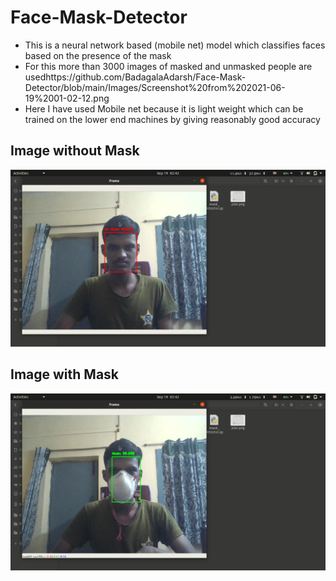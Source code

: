 # Face-Mask-Detector

* This is a neural network based (mobile net) model which classifies faces based on the presence of the mask
* For this more than 3000 images of masked and unmasked people are usedhttps://github.com/BadagalaAdarsh/Face-Mask-Detector/blob/main/Images/Screenshot%20from%202021-06-19%2001-02-12.png
* Here I have used Mobile net because it is light weight which can be trained on the lower end machines by giving reasonably good accuracy

## Image without Mask

<img src="https://github.com/BadagalaAdarsh/Face-Mask-Detector/blob/main/Images/Screenshot%20from%202021-06-19%2001-02-12.png">

## Image with Mask

<img src="https://github.com/BadagalaAdarsh/Face-Mask-Detector/blob/main/Images/Screenshot%20from%202021-06-19 01-02-28.png">
